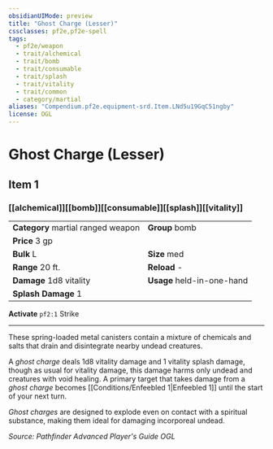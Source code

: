 ```yaml
---
obsidianUIMode: preview
title: "Ghost Charge (Lesser)"
cssclasses: pf2e,pf2e-spell
tags:
  - pf2e/weapon
  - trait/alchemical
  - trait/bomb
  - trait/consumable
  - trait/splash
  - trait/vitality
  - trait/common
  - category/martial
aliases: "Compendium.pf2e.equipment-srd.Item.LNd5u19GqC51ngby"
license: OGL
---
```

# Ghost Charge (Lesser)
## Item 1
### [[alchemical]][[bomb]][[consumable]][[splash]][[vitality]]

|  |  |
| -- | -- |
| **Category** martial ranged weapon | **Group** bomb |
| **Price** 3 gp |  |
| **Bulk** L | **Size** med |
|**Range** 20 ft.| **Reload** -|
| **Damage** 1d8 vitality  | **Usage** held-in-one-hand |
| **Splash Damage** 1 | |


**Activate** `pf2:1` Strike

* * *

These spring-loaded metal canisters contain a mixture of chemicals and salts that drain and disintegrate nearby undead creatures.

A _ghost charge_ deals 1d8 vitality damage and 1 vitality splash damage, though as usual for vitality damage, this damage harms only undead and creatures with void healing. A primary target that takes damage from a _ghost charge_ becomes [[Conditions/Enfeebled 1|Enfeebled 1]] until the start of your next turn.

_Ghost charges_ are designed to explode even on contact with a spiritual substance, making them ideal for damaging incorporeal undead.

*Source: Pathfinder Advanced Player's Guide*
*OGL*